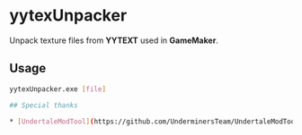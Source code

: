 # yytexUnpacker

Unpack texture files from **YYTEXT** used in **GameMaker**.

## Usage

```bash
yytexUnpacker.exe [file]

## Special thanks

* [UndertaleModTool](https://github.com/UnderminersTeam/UndertaleModTool)
